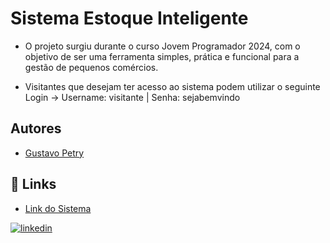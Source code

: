 # Sistema Estoque Inteligente

* O projeto surgiu durante o curso Jovem Programador 2024, com o objetivo de ser uma ferramenta simples, prática e funcional para a gestão de pequenos comércios.

* Visitantes que desejam ter acesso ao sistema podem utilizar o seguinte Login -> Username: visitante | Senha: sejabemvindo






## Autores

- [Gustavo Petry](https://github.com/GutooPetry)




## 🔗 Links
- [Link do Sistema](https://sistema-estoque-inteligente.streamlit.app/)

[![linkedin](https://img.shields.io/badge/linkedin-0A66C2?style=for-the-badge&logo=linkedin&logoColor=white)](https://www.linkedin.com/in/gustavo-petry-64a8b7301/)


